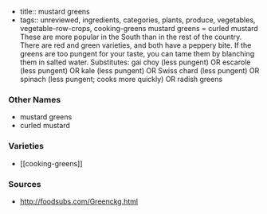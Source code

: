 - title:: mustard greens
- tags:: unreviewed, ingredients, categories, plants, produce, vegetables, vegetable-row-crops, cooking-greens
mustard greens = curled mustard These are more popular in the South than in the rest of the country. There are red and green varieties, and both have a peppery bite. If the greens are too pungent for your taste, you can tame them by blanching them in salted water. Substitutes: gai choy (less pungent) OR escarole (less pungent) OR kale (less pungent) OR Swiss chard (less pungent) OR spinach (less pungent; cooks more quickly) OR radish greens

### Other Names

* mustard greens
* curled mustard

### Varieties

* [[cooking-greens]]

### Sources
* http://foodsubs.com/Greenckg.html
